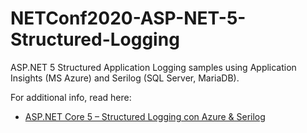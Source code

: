 # NETConf2020-ASP-NET-5-Structured-Logging
ASP.NET 5 Structured Application Logging samples using Application Insights (MS Azure) and Serilog (SQL Server, MariaDB).

For additional info, read here:

* [ASP.NET Core 5 – Structured Logging con Azure & Serilog](https://www.ryadel.com/asp-net-core-5-structured-application-logging-azure-serilog/)
